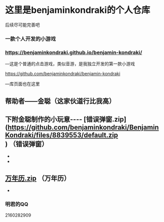 #          这里是benjaminkondraki的个人仓库

后续尽可能完善吧

###  一款个人开发的小游戏


###  https://benjaminkondraki.github.io/benjamin-kondraki/

—这是个普通的点击游戏，类似音游，是我独立开发的第一款小游戏









https://github.com/benjaminkondraki/benjamin-kondraki

—库页面也在这里

##  帮助者——金聪（这家伙道行比我高）

下附金聪制作的小玩意----
[错误弹窗.zip] (https://github.com/benjaminkondraki/BenjaminKondraki/files/8839553/default.zip)
（错误弹窗）
-
-
-
[万年历.zip](https://github.com/benjaminkondraki/BenjaminKondraki/files/8839554/default.zip)
（万年历）
-
-
###  明君的QQ
2160282909
